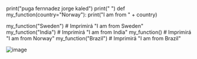 print("puga fernnadez jorge kaled")
print(" ")
def my_function(country="Norway"):
    print("I am from " + country)

my_function("Sweden")  # Imprimirá "I am from Sweden"
my_function("India")   # Imprimirá "I am from India"
my_function()          # Imprimirá "I am from Norway"
my_function("Brazil")  # Imprimirá "I am from Brazil"

![image](https://github.com/user-attachments/assets/e7cfaca8-fbb4-4c16-883f-611648ce96c9)
